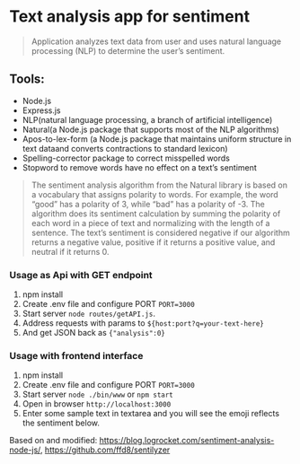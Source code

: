 # Text analysis app for sentiment 

> Application analyzes text data from user and uses natural language processing (NLP) to determine the user’s sentiment.

## Tools:

- Node.js
- Express.js
- NLP(natural language processing, a branch of artificial intelligence)
- Natural(a Node.js package that supports most of the NLP algorithms)
- Apos-to-lex-form (a Node.js package that maintains uniform structure in text dataand converts contractions to standard lexicon)
- Spelling-corrector package to correct misspelled words
- Stopword to remove words have no effect on a text’s sentiment

>  The sentiment analysis algorithm from the Natural library is based on a     vocabulary that assigns polarity to words. For example, the word “good” has a polarity of 3, while “bad” has a polarity of -3. The algorithm does its sentiment calculation by summing the polarity of each word in a piece of text and normalizing with the length of a sentence. The text’s sentiment is considered negative if our algorithm returns a negative value, positive if it returns a positive value, and neutral if it returns 0.


### Usage as Api with GET endpoint
1. npm install
2. Create .env file and configure PORT `PORT=3000` 
3. Start server `node routes/getAPI.js`.
4. Address requests with params to `${host:port?q=your-text-here}` 
5. And get JSON back as `{"analysis":0}`

### Usage with frontend interface
1. npm install
2. Create .env file and configure PORT `PORT=3000`
3. Start server `node ./bin/www` or `npm start`
4. Open in browser `http://localhost:3000`
5. Enter some sample text in textarea and you will see the emoji reflects the sentiment below.

Based on and modified: https://blog.logrocket.com/sentiment-analysis-node-js/,
https://github.com/ffd8/sentilyzer